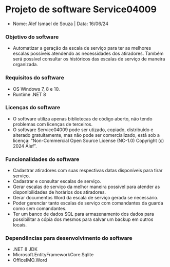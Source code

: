 # Projeto de software Service04009
- Nome: Álef Ismael de Souza | Data: 16/06/24
### Objetivo do software
- Automatizar a geração da escala de serviço para ter as melhores escalas possíveis atendendo
as necessidades dos atiradores. Também será possível consultar os históricos das escalas de
serviço de maneira organizada.
### Requisitos do software
- OS Windows 7, 8 e 10.
- Runtime .NET 8
### Licenças do software
- O software utiliza apenas bibliotecas de código aberto, não tendo problemas com
licenças de terceiros.
- O software Service04009 pode ser utizado, copiado, distribuído e alterado
gratuitamente, mas não pode ser comercializado, está sob a licença: “Non-Commercial
Open Source License (NC-1.0) Copyright (c) 2024 Álef”.
### Funcionalidades do software
- Cadastrar atiradores com suas respectivas datas disponíveis para tirar serviço.
- Cadastrar e consultar escalas de serviço.
- Gerar escalas de serviço da melhor maneira possível para atender as disponibilidades de
horários dos atiradores.
- Gerar documentos Word da escala de serviço gerada se necessário.
- Poder gerenciar tanto escalas de serviço com comandantes da guarda como sem
comandantes.
- Ter um banco de dados SQL para armazenamento dos dados para possibilitar a cópia dos
mesmos para salvar um backup em outros locais.
### Dependências para desenvolvimento do software
- .NET 8 JDK
- Microsoft.EntityFrameworkCore.Sqlite
- OfficeIMO.Word
